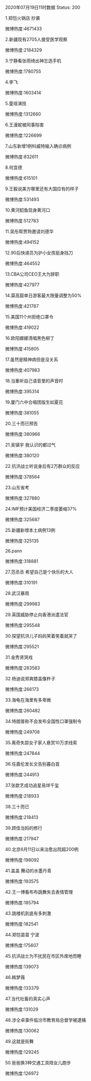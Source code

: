 2020年07月19日11时数据
Status: 200

1.郑恺火锅店 抄袭

微博热度:4671433

2.新疆现有2705人接受医学观察

微博热度:2184329

3.宁静看张雨绮出神忘选手机

微博热度:1780755

4.李飞

微博热度:1603414

5.童瑶演技

微博热度:1312660

6.王漫妮被同事陷害

微博热度:1226699

7.山东新增1例科威特输入确诊病例

微博热度:832611

8.何宜德

微博热度:615101

9.王毅说美方哪里还有大国应有的样子

微博热度:531493

10.黄河鱽鱼现身黄河口

微博热度:512783

11.吴彤帮贾玲邀请刘德华

微博热度:494152

12.90后快递员为护小女孩挺身挡刀

微博热度:464552

13.CBA公司CEO王大为辞职

微博热度:427977

14.莫高窟单日游客最大限量调整为50%

微博热度:421787

15.美国11个州拒绝口罩令

微博热度:419022

16.欧阳娜娜清唱黑色柳丁

微博热度:415805

17.虽然是精神病但是没关系

微博热度:407983

18.当重听自己语音里的声音时

微博热度:395314

19.厦门六中合唱团版生如夏花

微博热度:381055

20.三十而已预告

微博热度:380966

21.吴镇宇 我认识的都过气

微博热度:380120

22.抗洪战士听说身后有2万群众的反应

微博热度:378564

23.山东省考

微博热度:327880

24.IMF预计美国经济二季度萎缩37%

微博热度:325687

25.新疆新增本土病例13例

微博热度:325135

26.pann

微博热度:318881

27.范丞丞 希望自己是个快乐的大人

微博热度:310191

28.武汉暴雨

微博热度:299983

29.英国威胁停止向香港派遣法官

微博热度:295548

30.探望抗洪儿子妈妈笑着笑着就哭了

微博热度:295521

31.金秀贤哭戏

微博热度:283583

32.杨迪说郑爽膝盖像杵子

微博热度:266173

33.海龟在海里有多卑微

微博热度:260482

34.特朗普称不会发布全国性口罩强制令

微博热度:249708

35.离奇失踪女子家人悬赏10万求线索

微博热度:247844

36.任嘉伦发长文告别暮白首

微博热度:244913

37.张歆艺成功追星易烊千玺

微博热度:218933

38.三十而已

微博热度:218413

39.顾佳当妈的修行

微博热度:217947

40.北京6月11日以来治愈出院超200例

微博热度:198092

41.盖盖 舞动的水墨丹青

微博热度:193575

42.王一博看布布跳舞失去表情管理

微博热度:185794

43.跳楼机到底有多刺激

微博热度:182541

44.郑恺苗苗 宁波

微博热度:175607

45.抗洪战士为不扰民在市区外席地而睡

微博热度:139073

46.韩梦薇

微博热度:133379

47.当代社畜的真实心声

微博热度:131029

48.涉仝卓事件临汾市教育局总督学被逮捕

微博热度:130062

49.这就是街舞

微博热度:129245

50.爸爸换3种交通工具陪女儿跑步

微博热度:126972

